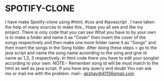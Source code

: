 # SPOTIFY-CLONE
I have make Spotify-clone using #html, #css and #javascript . I have taken the help of many sources to make this., Hope you all see and like my project. There is only code that you can see What you have to by your own is to make a folder and name it as "Cover" then insert the cover of the songs respectively and then make one more folder name it as "Songs" and then insert the songs in the Song folder. After doing these steps > go to the java script and name the song name acoording to the song and give id name as 1,2, 3 respectively. In html code there you have to edit your songlist according to your own. NOTE:- Remember song id will be must match to the html as well as java script. If you have any querry and doubt You can ask me or mail me with the problem. mail:- akshay@41156gmail.com
